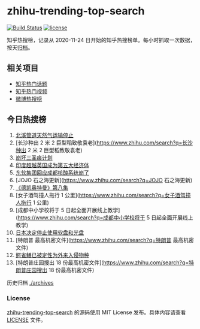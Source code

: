 # zhihu-trending-top-search

[![Build Status](https://github.com/justjavac/zhihu-trending-top-search/workflows/ci/badge.svg?branch=main)](https://github.com/justjavac/zhihu-trending-top-search/actions)
[![license](https://img.shields.io/github/license/justjavac/zhihu-trending-top-search)](https://github.com/justjavac/zhihu-trending-top-search/blob/main/LICENSE)

知乎热搜榜，记录从 2020-11-24 日开始的知乎热搜榜单。每小时抓取一次数据，按天[归档](./archives)。

## 相关项目

- [知乎热门话题](https://github.com/justjavac/zhihu-trending-hot-questions)
- [知乎热门视频](https://github.com/justjavac/zhihu-trending-hot-video)
- [微博热搜榜](https://github.com/justjavac/weibo-trending-hot-search)

## 今日热搜榜

<!-- BEGIN -->
<!-- 最后更新时间 Sun Sep 04 2022 08:37:44 GMT+0800 (China Standard Time) -->

1. [北溪管道天然气运输停止](https://www.zhihu.com/search?q=北溪管道天然气运输停止)
1. [长沙种出 2 米 2 巨型稻致敬袁老](https://www.zhihu.com/search?q=长沙种出 2 米 2 巨型稻致敬袁老)
1. [崩坏三圣痕计划](https://www.zhihu.com/search?q=崩坏三圣痕计划)
1. [印度超越英国成为第五大经济体](https://www.zhihu.com/search?q=印度超越英国成为第五大经济体)
1. [东软集团回应成都核酸系统崩了](https://www.zhihu.com/search?q=东软集团回应成都核酸系统崩了)
1. [JOJO 石之海更新](https://www.zhihu.com/search?q=JOJO 石之海更新)
1. [《德凯奥特曼》第八集](https://www.zhihu.com/search?q=《德凯奥特曼》第八集)
1. [女子酒驾撞人拖行 1 公里](https://www.zhihu.com/search?q=女子酒驾撞人拖行 1 公里)
1. [成都中小学校将于 5 日起全面开展线上教学](https://www.zhihu.com/search?q=成都中小学校将于 5 日起全面开展线上教学)
1. [日本决定停止使用软盘和光盘](https://www.zhihu.com/search?q=日本决定停止使用软盘和光盘)
1. [特朗普 最高机密文件](https://www.zhihu.com/search?q=特朗普 最高机密文件)
1. [鳄雀鳝已被定性为外来入侵物种](https://www.zhihu.com/search?q=鳄雀鳝已被定性为外来入侵物种)
1. [特朗普庄园搜出 18 份最高机密文件](https://www.zhihu.com/search?q=特朗普庄园搜出 18 份最高机密文件)

<!-- END -->

历史归档 [./archives](./archives)

### License

[zhihu-trending-top-search](https://github.com/justjavac/zhihu-trending-top-search)
的源码使用 MIT License 发布。具体内容请查看 [LICENSE](./LICENSE) 文件。
